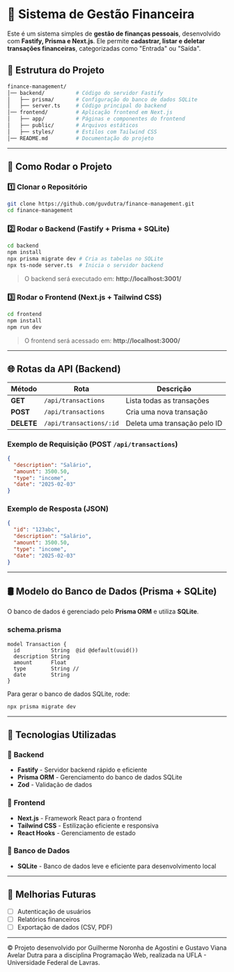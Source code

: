 # 📌 Sistema de Gestão Financeira

Este é um sistema simples de **gestão de finanças pessoais**, desenvolvido com **Fastify, Prisma e Next.js**. Ele permite **cadastrar, listar e deletar transações financeiras**, categorizadas como "Entrada" ou "Saída".

## 📂 Estrutura do Projeto

```bash
finance-management/
│── backend/          # Código do servidor Fastify
│   ├── prisma/       # Configuração do banco de dados SQLite
│   ├── server.ts     # Código principal do backend
│── frontend/         # Aplicação frontend em Next.js
│   ├── app/          # Páginas e componentes do frontend
│   ├── public/       # Arquivos estáticos
│   ├── styles/       # Estilos com Tailwind CSS
│── README.md         # Documentação do projeto
```

---

## 🔧 Como Rodar o Projeto

### 1️⃣ **Clonar o Repositório**
```sh
git clone https://github.com/guvdutra/finance-management.git
cd finance-management
```

### 2️⃣ **Rodar o Backend (Fastify + Prisma + SQLite)**
```sh
cd backend
npm install
npx prisma migrate dev # Cria as tabelas no SQLite
npx ts-node server.ts  # Inicia o servidor backend
```

> O backend será executado em: **http://localhost:3001/**

### 3️⃣ **Rodar o Frontend (Next.js + Tailwind CSS)**
```sh
cd frontend
npm install
npm run dev
```

> O frontend será acessado em: **http://localhost:3000/**

---

## 🌐 Rotas da API (Backend)

| Método | Rota | Descrição |
|--------|------|-------------|
| **GET** | `/api/transactions` | Lista todas as transações |
| **POST** | `/api/transactions` | Cria uma nova transação |
| **DELETE** | `/api/transactions/:id` | Deleta uma transação pelo ID |

### **Exemplo de Requisição (POST `/api/transactions`)**
```json
{
  "description": "Salário",
  "amount": 3500.50,
  "type": "income",
  "date": "2025-02-03"
}
```

### **Exemplo de Resposta (JSON)**
```json
{
  "id": "123abc",
  "description": "Salário",
  "amount": 3500.50,
  "type": "income",
  "date": "2025-02-03"
}
```

---

## 🛢️ Modelo do Banco de Dados (Prisma + SQLite)

O banco de dados é gerenciado pelo **Prisma ORM** e utiliza **SQLite**.

### **schema.prisma**
```prisma
model Transaction {
  id          String  @id @default(uuid())
  description String
  amount      Float
  type        String // 
  date        String
}
```

Para gerar o banco de dados SQLite, rode:
```sh
npx prisma migrate dev
```

---

## 📜 Tecnologias Utilizadas

### 🔹 **Backend**
- **Fastify** - Servidor backend rápido e eficiente
- **Prisma ORM** - Gerenciamento do banco de dados SQLite
- **Zod** - Validação de dados

### 🔹 **Frontend**
- **Next.js** - Framework React para o frontend
- **Tailwind CSS** - Estilização eficiente e responsiva
- **React Hooks** - Gerenciamento de estado

### 🔹 **Banco de Dados**
- **SQLite** - Banco de dados leve e eficiente para desenvolvimento local

---

## 🚀 Melhorias Futuras
- [ ] Autenticação de usuários
- [ ] Relatórios financeiros
- [ ] Exportação de dados (CSV, PDF)

---

© Projeto desenvolvido por Guilherme Noronha de Agostini e Gustavo Viana Avelar Dutra para a disciplina Programação Web, realizada na UFLA - Universidade Federal de Lavras.

